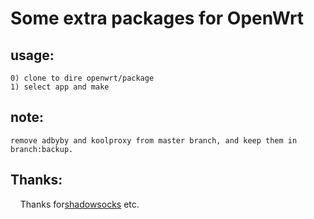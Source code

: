 # Some extra packages for OpenWrt

## usage:

	0) clone to dire openwrt/package
	1) select app and make

## note:
	remove adbyby and koolproxy from master branch, and keep them in branch:backup.

## Thanks:
     Thanks for[shadowsocks](https://github.com/shadowsocks) etc.
